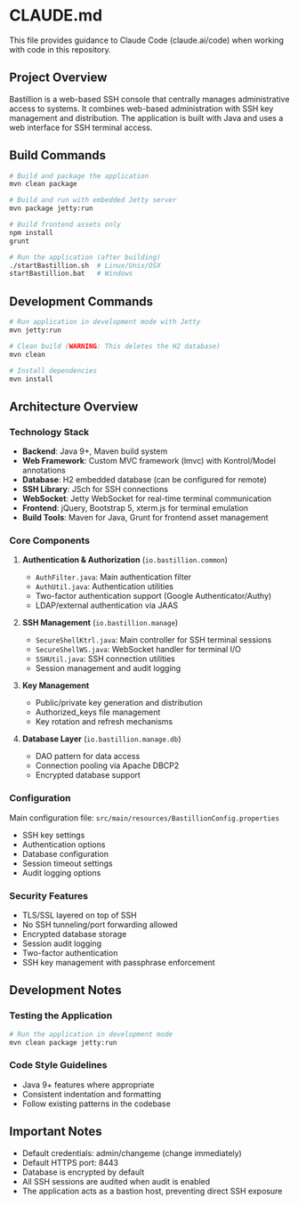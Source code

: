 # CLAUDE.md

This file provides guidance to Claude Code (claude.ai/code) when working with code in this repository.

## Project Overview

Bastillion is a web-based SSH console that centrally manages administrative access to systems. It combines web-based administration with SSH key management and distribution. The application is built with Java and uses a web interface for SSH terminal access.

## Build Commands

```bash
# Build and package the application
mvn clean package

# Build and run with embedded Jetty server
mvn package jetty:run

# Build frontend assets only
npm install
grunt

# Run the application (after building)
./startBastillion.sh  # Linux/Unix/OSX
startBastillion.bat   # Windows
```

## Development Commands

```bash
# Run application in development mode with Jetty
mvn jetty:run

# Clean build (WARNING: This deletes the H2 database)
mvn clean

# Install dependencies
mvn install
```

## Architecture Overview

### Technology Stack
- **Backend**: Java 9+, Maven build system
- **Web Framework**: Custom MVC framework (lmvc) with Kontrol/Model annotations
- **Database**: H2 embedded database (can be configured for remote)
- **SSH Library**: JSch for SSH connections
- **WebSocket**: Jetty WebSocket for real-time terminal communication
- **Frontend**: jQuery, Bootstrap 5, xterm.js for terminal emulation
- **Build Tools**: Maven for Java, Grunt for frontend asset management

### Core Components

1. **Authentication & Authorization** (`io.bastillion.common`)
   - `AuthFilter.java`: Main authentication filter
   - `AuthUtil.java`: Authentication utilities
   - Two-factor authentication support (Google Authenticator/Authy)
   - LDAP/external authentication via JAAS

2. **SSH Management** (`io.bastillion.manage`)
   - `SecureShellKtrl.java`: Main controller for SSH terminal sessions
   - `SecureShellWS.java`: WebSocket handler for terminal I/O
   - `SSHUtil.java`: SSH connection utilities
   - Session management and audit logging

3. **Key Management**
   - Public/private key generation and distribution
   - Authorized_keys file management
   - Key rotation and refresh mechanisms

4. **Database Layer** (`io.bastillion.manage.db`)
   - DAO pattern for data access
   - Connection pooling via Apache DBCP2
   - Encrypted database support

### Configuration

Main configuration file: `src/main/resources/BastillionConfig.properties`
- SSH key settings
- Authentication options
- Database configuration
- Session timeout settings
- Audit logging options

### Security Features

- TLS/SSL layered on top of SSH
- No SSH tunneling/port forwarding allowed
- Encrypted database storage
- Session audit logging
- Two-factor authentication
- SSH key management with passphrase enforcement

## Development Notes

### Testing the Application
```bash
# Run the application in development mode
mvn clean package jetty:run
```

### Code Style Guidelines
- Java 9+ features where appropriate
- Consistent indentation and formatting
- Follow existing patterns in the codebase

## Important Notes

- Default credentials: admin/changeme (change immediately)
- Default HTTPS port: 8443
- Database is encrypted by default
- All SSH sessions are audited when audit is enabled
- The application acts as a bastion host, preventing direct SSH exposure